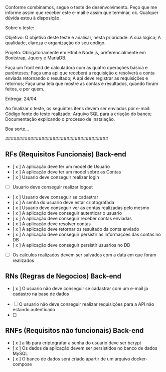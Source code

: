 Conforme combinamos, segue o teste de desenvolvimento.
Peço que me informe assim que receber este e-mail e assim que terminar, ok.
Qualquer dúvida estou à disposição.

Sobre o teste:

Objetivo:
O objetivo deste teste é analisar, nesta prioridade:
A sua lógica;
A qualidade, clareza e organização do seu código.

Projeto:
Obrigatoriamente em Html e Node.js, preferencialmente em Bootstrap, Jquery e MariaDB.

Faça um front end de calculadora com as quatro operações básica e parênteses;
Faça uma api que receberá a requisição e resolverá a conta enviada retornando o resultado;
A api deve registrar as requisições e retornos;
Faça uma tela que mostre as contas e resultados, quando foram feitos, e por quem.

Entrega: 24/04.

Ao finalizar o teste, os seguintes itens devem ser enviados por e-mail:
Código fonte do teste realizado;
Arquivo SQL para a criação do banco;
Documentação explicando o processo de instalação.

Boa sorte...

#####################################

## RFs (Requisitos Funcionais) Back-end

- [ x ] A aplicação deve ter um model de Usuario
- [ x ] A aplicação deve ter um model sobre as Contas 
- [ x ] Usuario deve conseguir realizar login
- [ ] Usuario deve conseguir realizar logout
- [ x ] Usuario deve conseguir se cadastrar
- [ x ] A senha do usuario deve estar criptografada
- [ x ] Usuario deve conseguir ver as contas realizadas pelo mesmo
- [ x ] A aplicação deve conseguir autenticar o usuario
- [ x ] A aplicação deve conseguir receber contas enviadas
- [ x ] A aplicação deve resolver contas
- [ x ] A aplicação deve retornar os resultado da conta enviado
- [ x ] A aplicação deve conseguir persistir as informações das contas no DB
- [ x ] A aplicação deve conseguir persistir usuarios no DB
- [ ] Os calculos realizados devem ser salvados com a data em que foram realizados 

## RNs (Regras de Negocios) Back-end

- [ x ] O usuario não deve conseguir se cadastrar com um e-mail ja cadastro na base de dados
- [ ] O usuario não deve conseguir realizar requisições para a API não estando autenticado
- [ ] 

## RNFs (Requisitos não funcionais) Back-end

- [ x ] a lib para criptografar a senha do usuario deve ser bcrypt
- [ x ] Os dados da aplicação devem ser persistidos no banco de dados MySQL 
- [ x ] O banco de dados será criado apartir de um arquivo docker-compose



